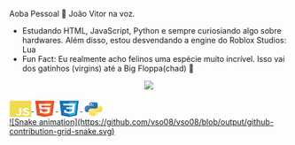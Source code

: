 Aoba Pessoal 👋 João Vitor na voz.

- Estudando HTML, JavaScript, Python e sempre curiosiando algo sobre hardwares. Além disso, estou desvendando a engine do Roblox Studios: Lua
- Fun Fact: Eu realmente acho felinos uma espécie muito incrível. Isso vai dos gatinhos (virgins) até a Big Floppa(chad) 🤯
<div align="center">
  <a href="https://github.com/vso08">
  <img height="180em" src="https://github-readme-stats.vercel.app/api?username=vso08&show_icons=true&theme=dark&include_all_commits=true&count_private=true"/>
</div>
<div style="display: inline_block"><br>
  <img align="center" alt="Rafa-Js" height="30" width="40" src="https://raw.githubusercontent.com/devicons/devicon/master/icons/javascript/javascript-plain.svg">
  <img align="center" alt="Rafa-HTML" height="30" width="40" src="https://raw.githubusercontent.com/devicons/devicon/master/icons/html5/html5-original.svg">
  <img align="center" alt="Rafa-CSS" height="30" width="40" src="https://raw.githubusercontent.com/devicons/devicon/master/icons/css3/css3-original.svg">
  <img align="center" alt="Rafa-Python" height="30" width="40" src="https://raw.githubusercontent.com/devicons/devicon/master/icons/python/python-original.svg">
</div>
![Snake animation](https://github.com/vso08/vso08/blob/output/github-contribution-grid-snake.svg)
